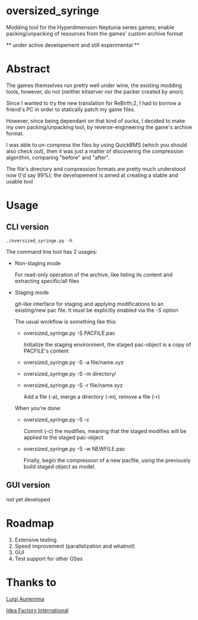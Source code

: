 # oversized_syringe
Modding tool for the Hyperdimension Neptunia series games; enable packing/unpacking of resources from the games' custom archive format

** under active developement and still experimental **

# Abstract

The games themselves run pretty well under wine, the existing modding tools, however, do not
(neither kitserver nor the packer created by anon).

Since I wanted to try the new translation for ReBirth;2, I had to borrow a friend's PC in order
to statically patch my game files.

However, since being dependant on that kind of sucks, I decided to make my own packing/unpacking tool,
by reverse-engineering the game's archive format.

I was able to un-compress the files by using QuickBMS (which you should also check out), then it was just
a matter of discovering the compression algorithm, comparing "before" and "after".

The file's directory and compression formats are pretty much understood now (I'd say 99%); the developement
is aimed at creating a stable and usable tool

# Usage

## CLI version

    ./oversized_syringe.py -h
    
The command line tool has 2 usages:
* Non-staging mode

    For read-only operation of the archive, like listing its content and extracting specific/all files
    
* Staging mode

    git-like interface for staging and applying modifications to an existing/new pac file. It must be
    explicitly enabled via the *-S* option
    
    The usual workflow is something like this:
    
    * oversized_syringe.py -S PACFILE.pac
        
        Initialize the staging environment, the staged pac-object is a copy of PACFILE's content
        
    * oversized_syringe.py -S -a file/name.xyz
    * oversized_syringe.py -S -m directory/
    * oversized_syringe.py -S -r file/name.xyz
    
        Add a file (-a), merge a directory (-m), remove a file (-r)
        
    When you're done:
    
    * oversized_syringe.py -S -c
    
        Commit (-c) the modifies, meaning that the staged modifies will be applied to the staged pac-object
    
    * oversized_syringe.py -S -w NEWFILE.pac
    
        Finally, begin the compression of a new pacfile, using the previously build staged object as model.
    
    
## GUI version

not yet developed

# Roadmap

1. Extensive testing
2. Speed improvement (parallelization and whatnot)
3. GUI
4. Test support for other OSes

# Thanks to

[Luigi Auriemma](aluigi.altervista.org)

[Idea Factory International](http://www.ideafintl.com/)